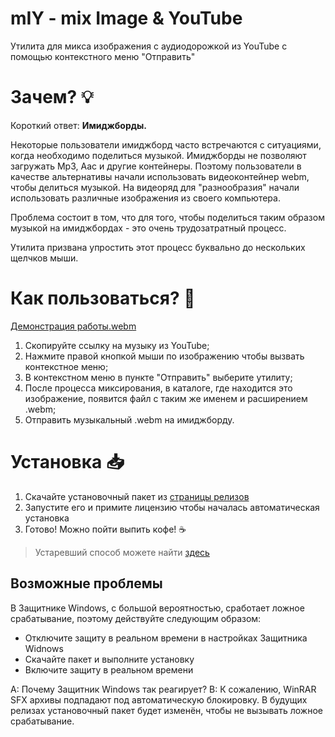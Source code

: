 # mIY - mix Image & YouTube
Утилита для микса изображения с аудиодорожкой из YouTube с помощью контекстного меню "Отправить"

# Зачем? :bulb:
Короткий ответ: **Имиджборды.**

Некоторые пользователи имиджборд часто встречаются с ситуациями, когда необходимо поделиться музыкой. Имиджборды не позволяют загружать Mp3, Aac и другие контейнеры. Поэтому пользователи в качестве альтернативы начали использовать видеоконтейнер webm, чтобы делиться музыкой. На видеоряд для "разнообразия" начали использовать различные изображения из своего компьютера.

Проблема состоит в том, что для того, чтобы поделиться таким образом музыкой на имиджбордах - это очень трудозатратный процесс.

Утилита призвана упростить этот процесс буквально до нескольких щелчков мыши.

# Как пользоваться? :mag_right:
[Демонстрация работы.webm](https://user-images.githubusercontent.com/110712717/183269146-1bd6d245-9b8f-4ddb-8854-1ef2781ed747.webm)

1. Скопируйте ссылку на музыку из YouTube;
2. Нажмите правой кнопкой мыши по изображению чтобы вызвать контекстное меню;
3. В контекстном меню в пункте "Отправить" выберите утилиту;
4. После процесса миксирования, в каталоге, где находится это изображение, появится файл с таким же именем и расширением .webm;
5. Отправить музыкальный .webm на имиджборду.

# Установка :inbox_tray:
1. Скачайте установочный пакет из [страницы релизов](https://github.com/nanCreate/mIY/releases "страницы релизов")
2. Запустите его и примите лицензию чтобы началась автоматическая установка
3. Готово! Можно пойти выпить кофе! :coffee:

> Устаревший способ можете найти [здесь](https://github.com/nanCreate/mIY/wiki/%D0%9F%D0%BE%D0%B4%D1%80%D0%BE%D0%B1%D0%BD%D0%B0%D1%8F-%D1%83%D1%81%D1%82%D0%B0%D0%BD%D0%BE%D0%B2%D0%BA%D0%B0 "здесь")

## Возможные проблемы
В Защитнике Windows, с большой вероятностью, сработает ложное срабатывание, поэтому действуйте следующим образом:
- Отключите защиту в реальном времени в настройках Защитника Widnows
- Скачайте пакет и выполните установку
- Включите защиту в реальном времени

A: Почему Защитник Windows так реагирует?
B: К сожалению, WinRAR SFX архивы подпадают под автоматическую блокировку. В будущих релизах установочный пакет будет изменён, чтобы не вызывать ложное срабатывание.
